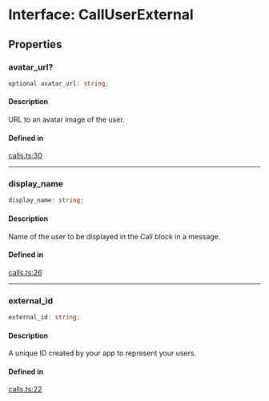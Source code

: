 # Interface: CallUserExternal

## Properties

### avatar\_url?

```ts
optional avatar_url: string;
```

#### Description

URL to an avatar image of the user.

#### Defined in

[calls.ts:30](https://github.com/slackapi/node-slack-sdk/blob/7b348598b763c2b7545d1042b5f0429775cfa62c/packages/types/src/calls.ts#L30)

***

### display\_name

```ts
display_name: string;
```

#### Description

Name of the user to be displayed in the Call block in a message.

#### Defined in

[calls.ts:26](https://github.com/slackapi/node-slack-sdk/blob/7b348598b763c2b7545d1042b5f0429775cfa62c/packages/types/src/calls.ts#L26)

***

### external\_id

```ts
external_id: string;
```

#### Description

A unique ID created by your app to represent your users.

#### Defined in

[calls.ts:22](https://github.com/slackapi/node-slack-sdk/blob/7b348598b763c2b7545d1042b5f0429775cfa62c/packages/types/src/calls.ts#L22)
